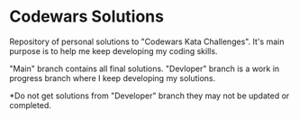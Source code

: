 # Codewars Solutions
Repository of personal solutions to "Codewars Kata Challenges".
It's main purpose is to help me keep developing my coding skills.

"Main" branch contains all final solutions.
"Devloper" branch is a work in progress branch where I keep developing 
my solutions. 

*Do not get solutions from "Developer" branch they may not be updated or 
completed.
